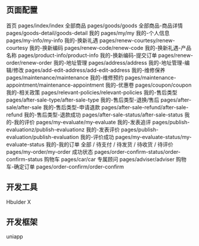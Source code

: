 ## 页面配置
首页 pages/index/index
全部商品 pages/goods/goods
全部商品-商品详情 pages/goods-detail/goods-detail
我的 pages/my/my
我的-个人信息 pages/my-info/my-info
我的-换新礼遇 pages/renew-courtesy/renew-courtesy
我的-换新编码 pages/renew-code/renew-code
我的-换新礼遇-产品名称 pages/product-info/product-info
我的-换新编码-提交订单 pages/renew-order/renew-order
我的-地址管理 pages/address/address
我的-地址管理-编辑/修改 pages/add-edit-address/add-edit-address
我的-维修保养 pages/maintenance/maintenance
我的-维修预约 pages/maintenance-appointment/maintenance-appointment
我的-优惠卷 pages/coupon/coupon
我的-相关政策 pages/relevant-policies/relevant-policies
我的-售后类型 pages/after-sale-type/after-sale-type
我的-售后类型-退换/售后 pages/after-sale/after-sale
我的-售后类型-申请退款 pages/after-sale-refund/after-sale-refund
我的-售后类型-退款成功 pages/after-sale-status/after-sale-status
我的-我的评价 pages/my-evaluate/my-evaluate
我的-发表追评 pages/publish-evaluationz/publish-evaluationz
我的-发表评价 pages/publish-evaluation/publish-evaluation
我的-评价成功 pages/my-evaluate-status/my-evaluate-status
我的-我的订单 全部 / 待支付 / 待发货 / 待收货 / 待评价 pages/my-order/my-order
成功状态 pages/order-confirm-status/order-confirm-status
购物车 pages/car/car
专属顾问 pages/adviser/adviser
购物车-确定订单 pages/order-confirm/order-confirm


## 开发工具
Hbulder X

## 开发框架 
uniapp
